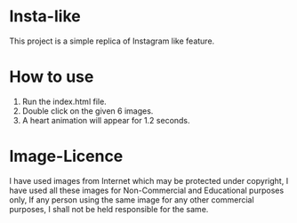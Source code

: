 # Insta-like
This project is a simple replica of Instagram like feature.
# How to use
1. Run the index.html file.
2. Double click on the given 6 images.
3. A heart animation will appear for 1.2 seconds.
# Image-Licence
I have used images from Internet which may be protected under copyright, I have used all these images for Non-Commercial and Educational purposes only, If any person using the same image for any other commercial purposes, I shall not be held responsible for the same.  
